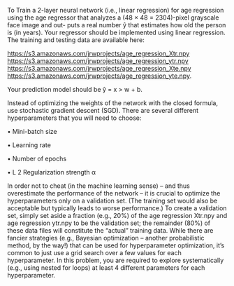To Train a 2-layer neural network (i.e., linear regression) for age regression using the age regressor that analyzes a (48 × 48 = 2304)-pixel grayscale face image and out-
puts a real number ŷ that estimates how old the person is (in years). Your regressor should be
implemented using linear regression. The training and testing data are available here:

https://s3.amazonaws.com/jrwprojects/age_regression_Xtr.npy
https://s3.amazonaws.com/jrwprojects/age_regression_ytr.npy
https://s3.amazonaws.com/jrwprojects/age_regression_Xte.npy
https://s3.amazonaws.com/jrwprojects/age_regression_yte.npy. 

Your prediction model should be ŷ = x > w + b.

Instead of optimizing the weights of the network with the closed formula, use stochastic gradient
descent (SGD). There are several different hyperparameters that you will need to choose:

• Mini-batch size

• Learning rate 

• Number of epochs

• L 2 Regularization strength α

In order not to cheat (in the machine learning sense) – and thus overestimate the performance of the
network – it is crucial to optimize the hyperparameters only on a validation set. (The training set
would also be acceptable but typically leads to worse performance.) To create a validation set, simply
set aside a fraction (e.g., 20%) of the age regression Xtr.npy and age regression ytr.npy to be
the validation set; the remainder (80%) of these data files will constitute the “actual” training data.
While there are fancier strategies (e.g., Bayesian optimization – another probabilistic method, by the
way!) that can be used for hyperparameter optimization, it’s common to just use a grid search over a
few values for each hyperparameter. In this problem, you are required to explore systematically (e.g.,
using nested for loops) at least 4 different parameters for each hyperparameter.
